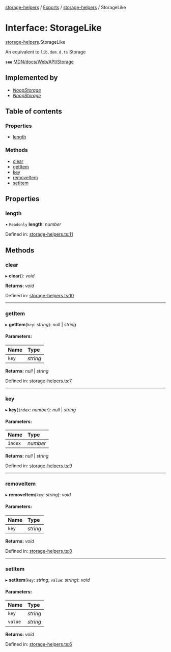 [storage-helpers](/docs/README.md) / [Exports](/docs/modules.md) / [storage-helpers](/docs/modules/storage_helpers.md) / StorageLike

# Interface: StorageLike

[storage-helpers](/docs/modules/storage_helpers.md).StorageLike

An equivalent to `lib.dom.d.ts` Storage

**`see`** [MDN/docs/Web/API/Storage](https://developer.mozilla.org/en-US/docs/Web/API/Storage)

## Implemented by

* [*NoopStorage*](/docs/classes/storage_helpers.noopstorage.md)
* [*NoopStorage*](/docs/classes/index.noopstorage.md)

## Table of contents

### Properties

- [length](/docs/interfaces/storage_helpers.storagelike.md#length)

### Methods

- [clear](/docs/interfaces/storage_helpers.storagelike.md#clear)
- [getItem](/docs/interfaces/storage_helpers.storagelike.md#getitem)
- [key](/docs/interfaces/storage_helpers.storagelike.md#key)
- [removeItem](/docs/interfaces/storage_helpers.storagelike.md#removeitem)
- [setItem](/docs/interfaces/storage_helpers.storagelike.md#setitem)

## Properties

### length

• `Readonly` **length**: *number*

Defined in: [storage-helpers.ts:11](https://github.com/FaberVitale/storage-helpers/blob/main/src/storage-helpers.ts#L11)

## Methods

### clear

▸ **clear**(): *void*

**Returns:** *void*

Defined in: [storage-helpers.ts:10](https://github.com/FaberVitale/storage-helpers/blob/main/src/storage-helpers.ts#L10)

___

### getItem

▸ **getItem**(`key`: *string*): *null* \| *string*

#### Parameters:

Name | Type |
:------ | :------ |
`key` | *string* |

**Returns:** *null* \| *string*

Defined in: [storage-helpers.ts:7](https://github.com/FaberVitale/storage-helpers/blob/main/src/storage-helpers.ts#L7)

___

### key

▸ **key**(`index`: *number*): *null* \| *string*

#### Parameters:

Name | Type |
:------ | :------ |
`index` | *number* |

**Returns:** *null* \| *string*

Defined in: [storage-helpers.ts:9](https://github.com/FaberVitale/storage-helpers/blob/main/src/storage-helpers.ts#L9)

___

### removeItem

▸ **removeItem**(`key`: *string*): *void*

#### Parameters:

Name | Type |
:------ | :------ |
`key` | *string* |

**Returns:** *void*

Defined in: [storage-helpers.ts:8](https://github.com/FaberVitale/storage-helpers/blob/main/src/storage-helpers.ts#L8)

___

### setItem

▸ **setItem**(`key`: *string*, `value`: *string*): *void*

#### Parameters:

Name | Type |
:------ | :------ |
`key` | *string* |
`value` | *string* |

**Returns:** *void*

Defined in: [storage-helpers.ts:6](https://github.com/FaberVitale/storage-helpers/blob/main/src/storage-helpers.ts#L6)
